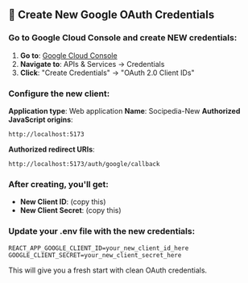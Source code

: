 ## 🔧 Create New Google OAuth Credentials

### Go to Google Cloud Console and create NEW credentials:

1. **Go to**: [Google Cloud Console](https://console.cloud.google.com/)
2. **Navigate to**: APIs & Services → Credentials
3. **Click**: "Create Credentials" → "OAuth 2.0 Client IDs"

### Configure the new client:

**Application type**: Web application
**Name**: Socipedia-New
**Authorized JavaScript origins**:
```
http://localhost:5173
```

**Authorized redirect URIs**:
```
http://localhost:5173/auth/google/callback
```

### After creating, you'll get:
- **New Client ID**: (copy this)
- **New Client Secret**: (copy this)

### Update your .env file with the new credentials:
```
REACT_APP_GOOGLE_CLIENT_ID=your_new_client_id_here
GOOGLE_CLIENT_SECRET=your_new_client_secret_here
```

This will give you a fresh start with clean OAuth credentials.
